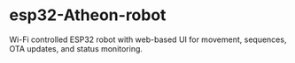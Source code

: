 # esp32-Atheon-robot
Wi-Fi controlled ESP32 robot with web-based UI for movement, sequences, OTA updates, and status monitoring.
